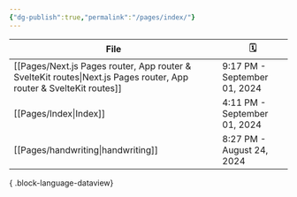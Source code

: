 ```yaml
---
{"dg-publish":true,"permalink":"/pages/index/"}
---
```


| File                                                                                                                  | 🗓️                          |
| --------------------------------------------------------------------------------------------------------------------- | ---------------------------- |
| [[Pages/Next.js Pages router, App router & SvelteKit routes\|Next.js Pages router, App router & SvelteKit routes]] | 9:17 PM - September 01, 2024 |
| [[Pages/Index\|Index]]                                                                                             | 4:11 PM - September 01, 2024 |
| [[Pages/handwriting\|handwriting]]                                                                                 | 8:27 PM - August 24, 2024    |

{ .block-language-dataview}

